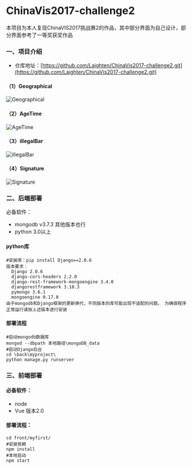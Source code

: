 # ChinaVis2017-challenge2
本项目为本人复现ChinaVIS2017挑战赛2的作品，其中部分界面为自己设计，部分界面参考了一等奖获奖作品
### 一、项目介绍
- 仓库地址：[https://github.com/Laighten/ChinaVis2017-challenge2.git](https://github.com/Laighten/ChinaVis2017-challenge2.git)
#### （1）Geographical
![Geographical](https://github.com/Laighten/ChinaVis2017-challenge2/raw/master/img/图片0.png)
#### （2）AgeTime
![AgeTime](https://github.com/Laighten/ChinaVis2017-challenge2/raw/master/img/图片1.png)
#### （3）illegalBar
![illegalBar](https://github.com/Laighten/ChinaVis2017-challenge2/raw/master/img/图片2.png)
#### （4）Signature
![Signature](https://github.com/Laighten/ChinaVis2017-challenge2/raw/master/img/图片4.png)
### 二、后端部署
必备软件：
- mongodb v3.7.3 其他版本也行
- python 3.0以上
#### python库
```
#安装库：pip install Django==2.0.6
版本要求：
  Django 2.0.6 
  django-cors-headers 2.2.0 
  django-rest-framework-mongoengine 3.4.0 
  djangorestframework 3.10.3 
  pymongo 3.6.1 
  mongoengine 0.17.0 
由于mongodb和Django框架的更新换代，不同版本的库可能出现不适配的问题。 为确保程序正常运行请按上述版本进行安装
```
#### 部署流程
```
#启动mongodb数据库
mongod --dbpath 本地路径\mongoDB_data
#启动Django后台
cd \back\myproject\
python manage.py runserver
```

### 三、前端部署
#### 必备软件：
- node
- Vue 版本2.0
#### 部署流程：
```
cd front/myfirst/
#安装依赖
npm install
#本地启动
npm start
```

